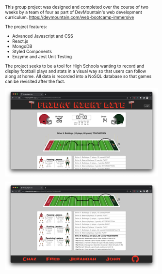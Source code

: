 This group project was designed and completed over the course of two weeks by a team of four as part of DevMountain's web development curriculum. 
https://devmountain.com/web-bootcamp-immersive

The project features: 
  * Advanced Javascript and CSS
  * React.js
  * MongoDB
  * Styled Components
  * Enzyme and Jest Unit Testing

The project seeks to be a tool for High Schools wanting to record and display football plays and stats in a visual way so that users can follow along at home. 
All data is recorded into a NoSQL database so that games can be revisited after the fact. 

![app screenshot](/src/assets/readme/screenshot1.png)

![app screenshot](/src/assets/readme/screenshot2.png)